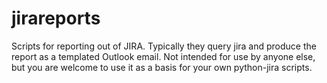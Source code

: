 # jirareports

Scripts for reporting out of JIRA. Typically they query jira and produce the report as a templated Outlook email.
Not intended for use by anyone else, but you are welcome to use it as a basis for your own python-jira scripts. 
